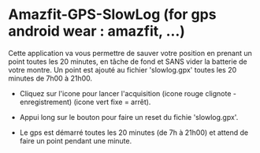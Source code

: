# Amazfit-GPS-SlowLog (for gps android wear : amazfit, ...)
Cette application va vous permettre de sauver votre position en prenant un point toutes les 20 minutes, en tâche de fond et SANS vider la batterie de votre montre. Un point est ajouté au fichier 'slowlog.gpx' toutes les 20 minutes de 7h00 à 21h00.

- Cliquez sur l'icone pour lancer l'acquisition (icone rouge clignote - enregistrement) (icone vert fixe = arrêt).

- Appui long sur le bouton pour faire un reset du fichie 'slowlog.gpx'.

- Le gps est démarré toutes les 20 minutes (de 7h à 21h00) et attend de faire un point pendant une minute.

